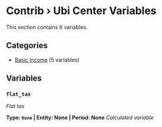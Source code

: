 # Contrib › Ubi Center Variables

This section contains 6 variables.

## Categories

- [Basic Income](basic_income/index.md) (5 variables)

## Variables

### `flat_tax`
*Flat tax*

**Type: `None` | Entity: None | Period: None**
*Calculated variable*
